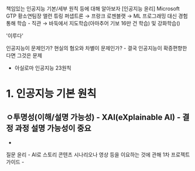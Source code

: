 
책임있는 인공지능 기본/세부 원칙 등에 대해 알아보자
 [인공지능 윤리] Microsoft GTP 황소연팀장
앨런 튜링 퍼샙트론 → 프랑크 로젠블랫 → ML 프로그래밍 대신 경험 통해 학습 - 직관 → 바둑에서 지도학습(아마추어 기보 16만 건 학습) 및 강화학습()

'이루다'

인공지능이 문제인가? 현실의 혐오와 차별이 문제인가? - 결국 인공지능이 확증편향한다면 그것은 문제

- 아실로마 인공지능 23원칙

# 1. 인공지능 기본 원칙
## ㅇ투명성(이해/설명 가능성) - XAI(eXplainable AI) - 결정 과정 설명 가능성이 중요
- 

질문
윤리 - AI로 스토리 콘텐츠 시나리오나 영상 등을 이요하는 것에 관해
1차 프로젝트 가이드 - 